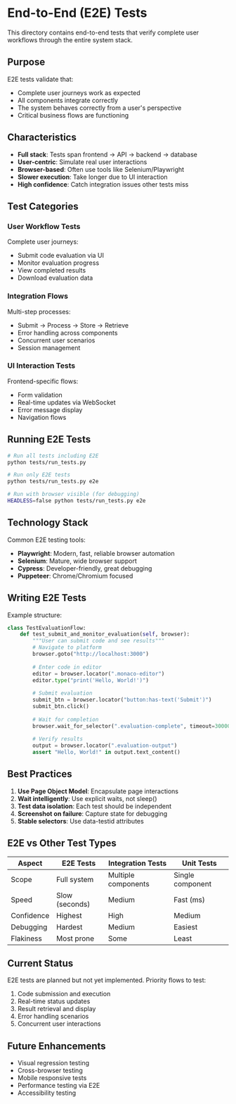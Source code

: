 # End-to-End (E2E) Tests

This directory contains end-to-end tests that verify complete user workflows through the entire system stack.

## Purpose

E2E tests validate that:
- Complete user journeys work as expected
- All components integrate correctly
- The system behaves correctly from a user's perspective
- Critical business flows are functioning

## Characteristics

- **Full stack**: Tests span frontend → API → backend → database
- **User-centric**: Simulate real user interactions
- **Browser-based**: Often use tools like Selenium/Playwright
- **Slower execution**: Take longer due to UI interaction
- **High confidence**: Catch integration issues other tests miss

## Test Categories

### User Workflow Tests
Complete user journeys:
- Submit code evaluation via UI
- Monitor evaluation progress
- View completed results
- Download evaluation data

### Integration Flows
Multi-step processes:
- Submit → Process → Store → Retrieve
- Error handling across components
- Concurrent user scenarios
- Session management

### UI Interaction Tests
Frontend-specific flows:
- Form validation
- Real-time updates via WebSocket
- Error message display
- Navigation flows

## Running E2E Tests

```bash
# Run all tests including E2E
python tests/run_tests.py

# Run only E2E tests
python tests/run_tests.py e2e

# Run with browser visible (for debugging)
HEADLESS=false python tests/run_tests.py e2e
```

## Technology Stack

Common E2E testing tools:
- **Playwright**: Modern, fast, reliable browser automation
- **Selenium**: Mature, wide browser support
- **Cypress**: Developer-friendly, great debugging
- **Puppeteer**: Chrome/Chromium focused

## Writing E2E Tests

Example structure:
```python
class TestEvaluationFlow:
    def test_submit_and_monitor_evaluation(self, browser):
        """User can submit code and see results"""
        # Navigate to platform
        browser.goto("http://localhost:3000")
        
        # Enter code in editor
        editor = browser.locator(".monaco-editor")
        editor.type("print('Hello, World!')")
        
        # Submit evaluation
        submit_btn = browser.locator("button:has-text('Submit')")
        submit_btn.click()
        
        # Wait for completion
        browser.wait_for_selector(".evaluation-complete", timeout=30000)
        
        # Verify results
        output = browser.locator(".evaluation-output")
        assert "Hello, World!" in output.text_content()
```

## Best Practices

1. **Use Page Object Model**: Encapsulate page interactions
2. **Wait intelligently**: Use explicit waits, not sleep()
3. **Test data isolation**: Each test should be independent
4. **Screenshot on failure**: Capture state for debugging
5. **Stable selectors**: Use data-testid attributes

## E2E vs Other Test Types

| Aspect | E2E Tests | Integration Tests | Unit Tests |
|--------|-----------|------------------|------------|
| Scope | Full system | Multiple components | Single component |
| Speed | Slow (seconds) | Medium | Fast (ms) |
| Confidence | Highest | High | Medium |
| Debugging | Hardest | Medium | Easiest |
| Flakiness | Most prone | Some | Least |

## Current Status

E2E tests are planned but not yet implemented. Priority flows to test:
1. Code submission and execution
2. Real-time status updates
3. Result retrieval and display
4. Error handling scenarios
5. Concurrent user interactions

## Future Enhancements

- Visual regression testing
- Cross-browser testing
- Mobile responsive tests
- Performance testing via E2E
- Accessibility testing